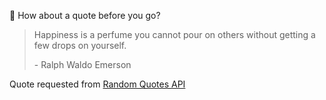 📣 How about a quote before you go?

> Happiness is a perfume you cannot pour on others without getting a few drops on yourself.
>
> <p>- Ralph Waldo Emerson</p>

Quote requested from [Random Quotes API](https://github.com/lukePeavey/quotable)
